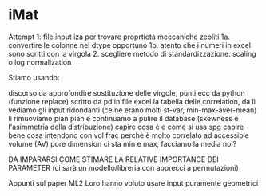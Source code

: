 # iMat
Attempt 1: file input iza per trovare proprtietà meccaniche zeoliti
  1a. convertire le colonne nel dtype opportuno
  1b. atento che i numeri in excel sono scritti con la virgola
  2. scegliere metodo di standardizzazione: scaling o log normalization
  
  Stiamo usando:
  
  discorso da approfondire sostituzione delle virgole, punti ecc da python (funzione replace)
  scritto da pd in file excel la tabella delle correlation, da lì vediamo gli input ridondanti (ce ne erano molti st-var, min-max-aver-mean)
  li rimuoviamo pian pian e continuamo a pulire il database
  (skewness è l'asimmetria della distribuzione)
  capire cosa è e come si usa spg
  capire bene cosa intendono con vol frac perchè è molto correlato ad accessible volume (AV) 
  pore dimension ci sta min e max, facciamo la media noi?
  
  DA IMPARARSI COME STIMARE LA RELATIVE IMPORTANCE DEI PARAMETER (ci sarà un modello/libreria con apprecci a permutazioni)
  
  
  
  Appunti sul paper ML2
Loro hanno voluto usare input puramente geometrici
  
  
  
